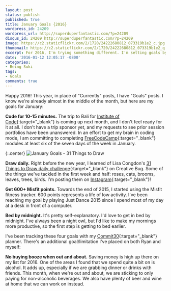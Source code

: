 ```yaml
---
layout: post
status: publish
published: true
title: January Goals {2016}
wordpress_id: 24209
wordpress_url: http://superduperfantastic.com/?p=24209
disqus_id: 24209 http://superduperfantastic.com/?p=24209
image: https://c2.staticflickr.com/2/1720/24222680812_073319b1e2_c.jpg
thumbnail: https://c2.staticflickr.com/2/1720/24222680812_073319b1e2_q.jpg
excerpt: For 2016, I'm trying something different. I'm setting goals by month. Here are my January goals!
date: '2016-01-12 12:05:17 -0800'
categories:
- Being Suki
tags:
- Goals
comments: true
---
```

Happy 2016! This year, in place of "Currently" posts, I have "Goals" posts. I know we're already almost in the middle of the month, but here are my goals for January:

**Code for 10-15 minutes.**
The trip to Bali for [Institute of Code](http://www.instituteofcode.com/){:target="_blank"} is coming up next month, and I don't feel ready for it at all. I don't have a trip sponsor yet, and my requests to see prior session portfolios have been unanswered. In an effort to get my brain in coding mode, I am committing to completing [FreeCodeCamp](http://www.freecodecamp.com/){:target="_blank"} modules at least six of the seven days of the week in January.

{:.center}
![January Goals - 31 Things to Draw](https://c2.staticflickr.com/2/1720/24222680812_073319b1e2_c.jpg)

**Draw daily.**
Right before the new year, I learned of Lisa Congdon's [31 Things to Draw daily challenge](https://www.creativebug.com/classseries/single/daily-drawing-challenge){:target="_blank"} on Creative Bug. Some of the things we've tackled in the first week and half: roses, cats, brooms, leaves, trees, birds. I'm posting them on [Instagram](http://instagram.com/slightlydelightful/){:target="_blank"}!

**Get 600+ Misfit points.**
Towards the end of 2015, I started using the Misfit fitness tracker. 600 points represents a life of low activity. I've been reaching my goal by playing Just Dance 2015 since I spend most of my day at a desk in front of a computer.

**Bed by midnight.**
It's pretty self-explanatory. I'd love to get in bed by midnight. I've always been a night owl, but I'd like to make my mornings more productive, so the first step is getting to bed earlier.

I've been tracking these four goals with my [Commit30](http://commit30.com/){:target="_blank"} planner. There's an additional goal/limitation I've placed on both Ryan and myself:

**No buying booze when out and about.**
Saving money is high up there on my list for 2016. One of the areas I found that we spend quite a bit on is alcohol. It adds up, especially if we are grabbing dinner or drinks with friends. This month, when we're out and about, we are sticking to only paying for non-alcoholic beverages. We also have plenty of beer and wine at home that we can work on instead.
